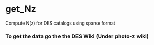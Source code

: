 get_Nz
======

Compute N(z) for DES catalogs using sparse format

### To get the data go the the DES Wiki (Under photo-z wiki)


